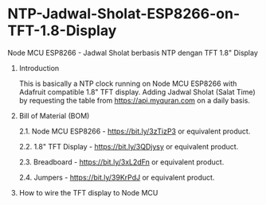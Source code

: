 # NTP-Jadwal-Sholat-ESP8266-on-TFT-1.8-Display
Node MCU ESP8266 - Jadwal Sholat berbasis NTP dengan TFT 1.8" Display

1. Introduction

    This is basically a NTP clock running on Node MCU ESP8266 with Adafruit compatible 1.8" TFT display. 
    Adding Jadwal Sholat (Salat Time) by requesting the table from https://api.myquran.com on a daily basis.


2. Bill of Material (BOM)

    2.1. Node MCU ESP8266 - https://bit.ly/3zTizP3 or equivalent product. 

    2.2. 1.8" TFT Display - https://bit.ly/3QDjysy or equivalent product. 

    2.3. Breadboard       - https://bit.ly/3xL2dFn or equivalent product. 

    2.4. Jumpers          - https://bit.ly/39KrPdJ or equivalent product. 


3. How to wire the TFT display to Node MCU



